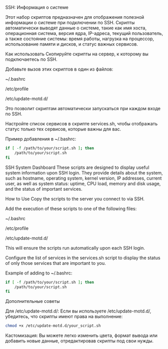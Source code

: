 SSH: Информация о системе

Этот набор скриптов предназначен для отображения полезной информации о системе при подключении по SSH. Скрипты автоматически выводят данные о системе, такие как имя хоста, операционная система, версия ядра, IP-адреса, текущий пользователь, а также состояние системы: время работы, нагрузка на процессор, использование памяти и дисков, и статус важных сервисов.

Как использовать
Скопируйте скрипты на сервер, к которому вы подключаетесь по SSH.

Добавьте вызов этих скриптов в один из файлов:

~/.bashrc

/etc/profile

/etc/update-motd.d/

Это позволит скриптам автоматически запускаться при каждом входе по SSH.

Настройте список сервисов в скрипте services.sh, чтобы отображать статус только тех сервисов, которые важны для вас.

Пример добавления в ~/.bashrc:
```bash
if [ -f /path/to/your/script.sh ]; then
    /path/to/your/script.sh
fi
```

SSH System Dashboard
These scripts are designed to display useful system information upon SSH login. They provide details about the system, such as hostname, operating system, kernel version, IP addresses, current user, as well as system status: uptime, CPU load, memory and disk usage, and the status of important services.

How to Use
Copy the scripts to the server you connect to via SSH.

Add the execution of these scripts to one of the following files:

~/.bashrc

/etc/profile

/etc/update-motd.d/

This will ensure the scripts run automatically upon each SSH login.

Configure the list of services in the services.sh script to display the status of only those services that are important to you.

Example of adding to ~/.bashrc:
```bash
if [ -f /path/to/your/script.sh ]; then
    /path/to/your/script.sh
fi
```
Дополнительные советы

Для /etc/update-motd.d/:
Если вы используете /etc/update-motd.d/, убедитесь, что скрипты имеют права на выполнение:

```bash
chmod +x /etc/update-motd.d/your_script.sh
```
Кастомизация:
Вы можете легко изменить цвета, формат вывода или добавить новые данные, отредактировав скрипты под свои нужды.
